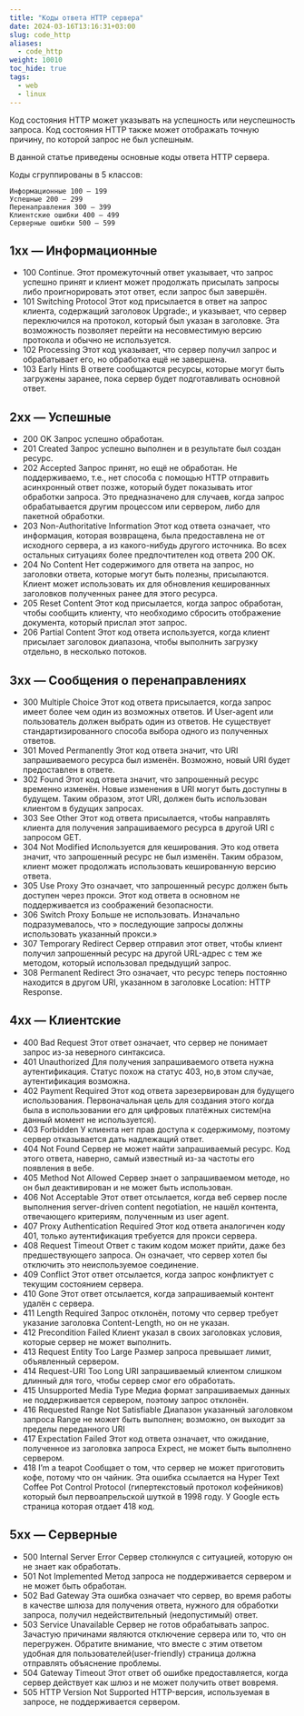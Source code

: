 ```yaml
---
title: "Коды ответа HTTP сервера"
date: 2024-03-16T13:16:31+03:00
slug: code_http
aliases:
  - code_http
weight: 10010
toc_hide: true
tags:
  - web
  - linux
---
```


Код состояния HTTP может указывать на успешность или неуспешность запроса. Код состояния HTTP также может отображать точную причину, по которой запрос не был успешным.

В данной статье приведены основные коды ответа HTTP cервера.

Коды сгруппированы в 5 классов:

```
Информационные 100 — 199
Успешные 200 — 299
Перенаправления 300 — 399
Клиентские ошибки 400 — 499
Серверные ошибки 500 — 599
```
## 1xx — Информационные

- 100 Continue. Этот промежуточный ответ указывает, что запрос успешно принят и клиент может продолжать присылать запросы либо проигнорировать этот ответ, если запрос был завершён.
- 101 Switching Protocol Этот код присылается в ответ на запрос клиента, содержащий заголовок Upgrade:, и указывает, что сервер переключился на протокол, который был указан в заголовке. Эта возможность позволяет перейти на несовместимую версию протокола и обычно не используется.
- 102 Processing Этот код указывает, что сервер получил запрос и обрабатывает его, но обработка ещё не завершена.
- 103 Early Hints  В ответе сообщаются ресурсы, которые могут быть загружены заранее, пока сервер будет подготавливать основной ответ. 

## 2xx — Успешные

- 200 OK  Запрос успешно обработан. 
- 201 Created Запрос успешно выполнен и в результате был создан ресурс. 
- 202 Accepted Запрос принят, но ещё не обработан. Не поддерживаемо, т.е., нет способа с помощью HTTP отправить асинхронный ответ позже, который будет показывать итог обработки запроса. Это предназначено для случаев, когда запрос обрабатывается другим процессом или сервером, либо для пакетной обработки.
- 203 Non-Authoritative Information Этот код ответа означает, что информация, которая возвращена, была предоставлена не от исходного сервера, а из какого-нибудь другого источника. Во всех остальных ситуациях более предпочтителен код ответа 200 OK.
- 204 No Content Нет содержимого для ответа на запрос, но заголовки ответа, которые могут быть полезны, присылаются. Клиент может использовать их для обновления кешированных заголовков полученных ранее для этого ресурса.
- 205 Reset Content  Этот код присылается, когда запрос обработан, чтобы сообщить клиенту, что необходимо сбросить отображение документа, который прислал этот запрос.
- 206 Partial Content Этот код ответа используется, когда клиент присылает заголовок диапазона, чтобы выполнить загрузку отдельно, в несколько потоков.

## 3xx — Сообщения о перенаправлениях

- 300 Multiple Choice Этот код ответа присылается, когда запрос имеет более чем один из возможных ответов. И User-agent или пользователь должен выбрать один из ответов. Не существует стандартизированного способа выбора одного из полученных ответов.
- 301 Moved Permanently Этот код ответа значит, что URI запрашиваемого ресурса был изменён. Возможно, новый URI будет предоставлен в ответе.
- 302 Found Этот код ответа значит, что запрошенный ресурс временно изменён. Новые изменения в URI могут быть доступны в будущем. Таким образом, этот URI, должен быть использован клиентом в будущих запросах.
- 303 See Other Этот код ответа присылается, чтобы направлять клиента для получения запрашиваемого ресурса в другой URI с запросом GET.
- 304 Not Modified Используется для кеширования. Это код ответа значит, что запрошенный ресурс не был изменён. Таким образом, клиент может продолжать использовать кешированную версию ответа.
- 305 Use Proxy Это означает, что запрошенный ресурс должен быть доступен через прокси. Этот код ответа в основном не поддерживается из соображений безопасности.
- 306 Switch Proxy Больше не использовать. Изначально подразумевалось, что » последующие запросы должны использовать указанный прокси.»
- 307 Temporary Redirect Сервер отправил этот ответ, чтобы клиент получил запрошенный ресурс на другой URL-адрес с тем же методом, который использовал предыдущий запрос.
- 308 Permanent Redirect Это означает, что ресурс теперь постоянно находится в другом URI, указанном в заголовке Location: HTTP Response.

## 4xx — Клиентские

- 400 Bad Request Этот ответ означает, что сервер не понимает запрос из-за неверного синтаксиса.
- 401 Unauthorized Для получения запрашиваемого ответа нужна аутентификация. Статус похож на статус 403, но,в этом случае, аутентификация возможна.
- 402 Payment Required Этот код ответа зарезервирован для будущего использования. Первоначальная цель для создания этого когда была в использовании его для цифровых платёжных систем(на данный момент не используется).
- 403 Forbidden У клиента нет прав доступа к содержимому, поэтому сервер отказывается дать надлежащий ответ.
- 404 Not Found Сервер не может найти запрашиваемый ресурс. Код этого ответа, наверно, самый известный из-за частоты его появления в вебе.
- 405 Method Not Allowed Сервер знает о запрашиваемом методе, но он был деактивирован и не может быть использован.
- 406 Not Acceptable Этот ответ отсылается, когда веб сервер после выполнения server-driven content negotiation, не нашёл контента, отвечающего критериям, полученным из user agent.
- 407 Proxy Authentication Required Этот код ответа аналогичен коду 401, только аутентификация требуется для прокси сервера.
- 408 Request Timeout Ответ с таким кодом может прийти, даже без предшествующего запроса. Он означает, что сервер хотел бы отключить это неиспользуемое соединение.
- 409 Conflict Этот ответ отсылается, когда запрос конфликтует с текущим состоянием сервера.
- 410 Gone Этот ответ отсылается, когда запрашиваемый контент удалён с сервера.
- 411 Length Required Запрос отклонён, потому что сервер требует указание заголовка Content-Length, но он не указан.
- 412 Precondition Failed Клиент указал в своих заголовках условия, которые сервер не может выполнить.
- 413 Request Entity Too Large Размер запроса превышает лимит, объявленный сервером.
- 414 Request-URI Too Long URI запрашиваемый клиентом слишком длинный для того, чтобы сервер смог его обработать.
- 415 Unsupported Media Type Медиа формат запрашиваемых данных не поддерживается сервером, поэтому запрос отклонён.
- 416 Requested Range Not Satisfiable Диапазон указанный заголовком запроса Range не может быть выполнен; возможно, он выходит за пределы переданного URI
- 417 Expectation Failed Этот код ответа означает, что ожидание, полученное из заголовка запроса Expect, не может быть выполнено сервером.
- 418 I’m a teapot Сообщает о том, что сервер не может приготовить кофе, потому что он чайник. Эта ошибка ссылается на Hyper Text Coffee Pot Control Protocol (гипертекстовый протокол кофейников) который был первоапрельской шуткой в 1998 году. У Google есть страница которая отдает 418 код.

##  5xx — Серверные

- 500 Internal Server Error Сервер столкнулся с ситуацией, которую он не знает как обработать.
- 501 Not Implemented Метод запроса не поддерживается сервером и не может быть обработан.
- 502 Bad Gateway Эта ошибка означает что сервер, во время работы в качестве шлюза для получения ответа, нужного для обработки запроса, получил недействительный (недопустимый) ответ.
- 503 Service Unavailable Сервер не готов обрабатывать запрос. Зачастую причинами являются отключение сервера или то, что он перегружен. Обратите внимание, что вместе с этим ответом удобная для пользователей(user-friendly) страница должна отправлять объяснение проблемы.
- 504 Gateway Timeout Этот ответ об ошибке предоставляется, когда сервер действует как шлюз и не может получить ответ вовремя.
- 505 HTTP Version Not Supported HTTP-версия, используемая в запросе, не поддерживается сервером.



